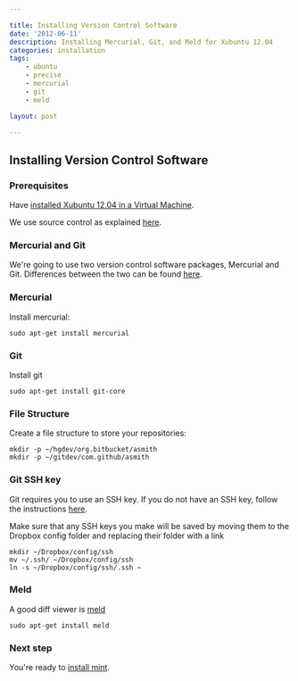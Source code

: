 ```yaml
---

title: Installing Version Control Software
date: '2012-06-11'
description: Installing Mercurial, Git, and Meld for Xubuntu 12.04
categories: installation
tags: 
    - ubuntu
    - precise
    - mercurial
    - git
    - meld

layout: post

---
```

Installing Version Control Software
----------------------------------

### Prerequisites

Have [installed Xubuntu 12.04 in a Virtual Machine](/installation/installing-a-xubuntu-virtual-machine-for-developers/).

We use source control as explained [here](http://praxis.rocketknowledge.com/2011/11/source-control-with-mercurial-and.html).

### Mercurial and Git

We're going to use two version control software packages, Mercurial and Git. Differences between the two can be found [here](http://stackoverflow.com/questions/35837/what-is-the-difference-between-mercurial-and-git).

### Mercurial

Install mercurial:

	sudo apt-get install mercurial

### Git

Install git

	sudo apt-get install git-core

### File Structure

Create a file structure to store your repositories:

	mkdir -p ~/hgdev/org.bitbucket/asmith
	mkdir -p ~/gitdev/com.github/asmith

### Git SSH key

Git requires you to use an SSH key. If you do not have an SSH key, follow the instructions [here](http://help.github.com/linux-set-up-git/ ).

Make sure that any SSH keys you make will be saved by moving them to the Dropbox config folder and  replacing their folder with a link

    mkdir ~/Dropbox/config/ssh
    mv ~/.ssh/ ~/Dropbox/config/ssh
    ln -s ~/Dropbox/config/ssh/.ssh ~


### Meld

A good diff viewer is [meld](http://meldmerge.org/)

	sudo apt-get install meld

### Next step
You're ready to [install mint](/installation/installing-mint-within-a-virtual-environment/).
